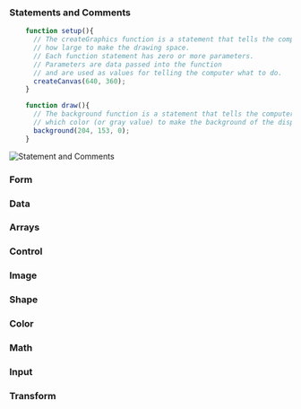 ### Statements and Comments
```javascript
    function setup(){
      // The createGraphics function is a statement that tells the computer 
      // how large to make the drawing space.
      // Each function statement has zero or more parameters. 
      // Parameters are data passed into the function
      // and are used as values for telling the computer what to do.
      createCanvas(640, 360);
    }

    function draw(){
      // The background function is a statement that tells the computer
      // which color (or gray value) to make the background of the display window 
      background(204, 153, 0);
    }
```
![Statement and Comments](http://i.imgur.com/x1evK7y.png)


### Form

### Data

### Arrays

### Control

### Image

### Shape

### Color

### Math

### Input

### Transform